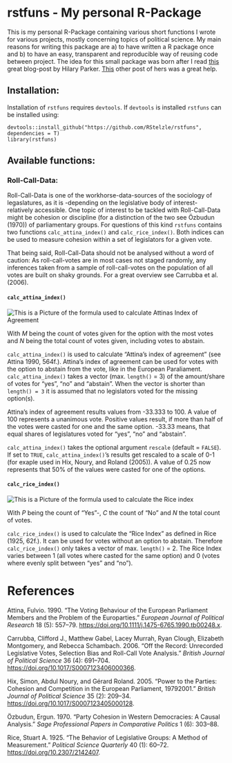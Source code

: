 rstfuns - My personal R-Package
================

This is my personal R-Package containing various short functions I wrote
for various projects, mostly concerning topics of political science. My
main reasons for writing this package are a) to have written a R package
once and b) to have an easy, transparent and reproducible way of reusing
code between project. The idea for this small package was born after I
read [this](https://hilaryparker.com/2013/04/03/personal-r-packages/)
great blog-post by Hilary Parker.
[This](https://hilaryparker.com/2014/04/29/writing-an-r-package-from-scratch/)
other post of hers was a great help.

## Installation:

Installation of `rstfuns` requires `devtools`. If `devtools` is
installed `rstfuns` can be installed using:

    devtools::install_github("https://github.com/RStelzle/rstfuns", dependencies = T)
    library(rstfuns)

## Available functions:

### Roll-Call-Data:

Roll-Call-Data is one of the workhorse-data-sources of the sociology of
legaslatures, as it is -depending on the legislative body of interest-
relatively accessible. One topic of interest to be tackled with
Roll-Call-Data might be cohesion or discipline (for a distinction of the
two see Özbudun (1970)) of parliamentary groups. For questions of this
kind `rstfuns` contains two functions `calc_attina_index()` and
`calc_rice_index()`. Both indices can be used to measure cohesion within
a set of legislators for a given vote.

That being said, Roll-Call-Data should not be analysed without a word of
caution: As roll-call-votes are in most cases not staged randomly, any
inferences taken from a sample of roll-call-votes on the population of
all votes are built on shaky grounds. For a great overview see Carrubba
et al. (2006).

#### `calc_attina_index()`

![This is a Picture of the formula used to calculate Attinas Index of
Agreement](img/attina_formula.gif)

With *M* being the count of votes given for the option with the most
votes and *N* being the total count of votes given, including votes to
abstain.

`calc_attina_index()` is used to calculate “Attina’s index of agreement”
(see Attina 1990, 564f.). Attina’s index of agreement can be used for
votes with the option to abstain from the vote, like in the European
Paraliament. `calc_attina_index()` takes a vector (max. `length()` = 3)
of the amount/share of votes for “yes”, “no” and “abstain”. When the
vector is shorter than `length() = 3` it is assumed that no legislators
voted for the missing option(s).

Attina’s index of agreement results values from -33.333 to 100. A value
of 100 represents a unanimous vote. Positive values result, if more than
half of the votes were casted for one and the same option. -33.33 means,
that equal shares of legislatures voted for “yes”, “no” and “abstain”.

`calc_attina_index()` takes the optional argument `rescale` (default =
`FALSE`). If set to `TRUE`, `calc_attina_index()`’s results get rescaled
to a scale of 0-1 (for exaple used in Hix, Noury, and Roland (2005)). A
value of 0.25 now represents that 50% of the values were casted for one
of the options.

#### `calc_rice_index()`

![This is a Picture of the formula used to calculate the Rice
index](img/rice_formula.gif)

With *P* being the count of “Yes”-, *C* the count of “No” and *N* the
total count of votes.

`calc_rice_index()` is used to calculate the “Rice Index” as defined in
Rice (1925, 62f.). It can be used for votes without an option to
abstain. Therefore `calc_rice_index()` only takes a vector of max.
`length()` = 2. The Rice Index varies between 1 (all votes where casted
for the same option) and 0 (votes where evenly split between “yes” and
“no”).

# References

<div id="refs" class="references">

<div id="ref-attinaVotingBehaviourEuropean1990c">

Attina, Fulvio. 1990. “The Voting Behaviour of the European Parliament
Members and the Problem of the Europarties.” *European Journal of
Political Research* 18 (5): 557–79.
<https://doi.org/10.1111/j.1475-6765.1990.tb00248.x>.

</div>

<div id="ref-carrubbaRecordUnrecordedLegislative2006">

Carrubba, Clifford J., Matthew Gabel, Lacey Murrah, Ryan Clough,
Elizabeth Montgomery, and Rebecca Schambach. 2006. “Off the Record:
Unrecorded Legislative Votes, Selection Bias and Roll-Call Vote
Analysis.” *British Journal of Political Science* 36 (4): 691–704.
<https://doi.org/10.1017/S0007123406000366>.

</div>

<div id="ref-hixPowerPartiesCohesion2005">

Hix, Simon, Abdul Noury, and Gérard Roland. 2005. “Power to the Parties:
Cohesion and Competition in the European Parliament, 19792001.” *British
Journal of Political Science* 35 (2): 209–34.
<https://doi.org/10.1017/S0007123405000128>.

</div>

<div id="ref-ozbudunPartyCohesionWestern1970">

Özbudun, Ergun. 1970. “Party Cohesion in Western Democracies: A Causal
Analysis.” *Sage Professional Papers in Comparative Politics* 1 (6):
303–88.

</div>

<div id="ref-riceBehaviorLegislativeGroups1925">

Rice, Stuart A. 1925. “The Behavior of Legislative Groups: A Method of
Measurement.” *Political Science Quarterly* 40 (1): 60–72.
<https://doi.org/10.2307/2142407>.

</div>

</div>
